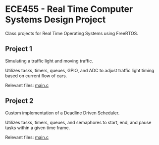 # ECE455 - Real Time Computer Systems Design Project

Class projects for Real Time Operating Systems using FreeRTOS.

## Project 1

Simulating a traffic light and moving traffic.

Utilizes tasks, timers, queues, GPIO, and ADC to adjust traffic light timing based on current flow of cars.

Relevant files: [main.c](Project%201/src/main.c)

## Project 2

Custom implementation of a Deadline Driven Scheduler.

Utilizes tasks, timers, queues, and semaphores to start, end, and pause tasks within a given time frame.

Relevant files: [main.c](Project%202/src/main.c)

